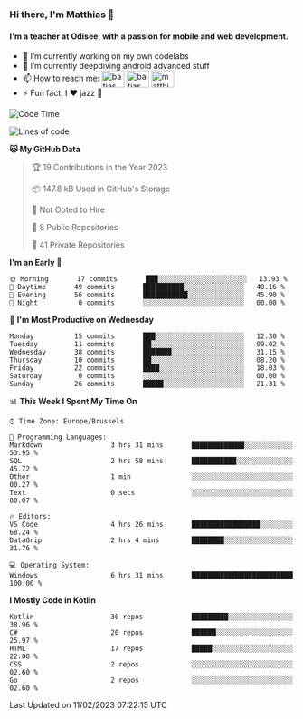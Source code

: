 ### Hi there, I'm Matthias 👋

#### I'm a teacher at Odisee, with a passion for mobile and web development.

- 🔭 I’m currently working on my own codelabs
- 🌱 I’m currently deepdiving android advanced stuff
- 📫 How to reach me: <a href="https://dev.to/batjas" target="_blank"><img align="center" src="https://raw.githubusercontent.com/rahuldkjain/github-profile-readme-generator/master/src/images/icons/Social/devto.svg" alt="batjas" height="30" width="40" /></a>
<a href="https://twitter.com/batjas" target="_blank"><img align="center" src="https://raw.githubusercontent.com/rahuldkjain/github-profile-readme-generator/master/src/images/icons/Social/twitter.svg" alt="batjas" height="30" width="40" /></a>
<a href="https://linkedin.com/in/matthiasdruwé" target="_blank"><img align="center" src="https://raw.githubusercontent.com/rahuldkjain/github-profile-readme-generator/master/src/images/icons/Social/linked-in-alt.svg" alt="matthiasdruwé" height="30" width="40" /></a>
- ⚡ Fun fact: I ❤ jazz 🎷


<!--START_SECTION:waka-->
![Code Time](http://img.shields.io/badge/Code%20Time-649%20hrs%2052%20mins-blue)

![Lines of code](https://img.shields.io/badge/From%20Hello%20World%20I%27ve%20Written-220%20Thousand%20lines%20of%20code-blue)

**🐱 My GitHub Data** 

> 🏆 19 Contributions in the Year 2023
 > 
> 📦 147.8 kB Used in GitHub's Storage 
 > 
> 🚫 Not Opted to Hire
 > 
> 📜 8 Public Repositories 
 > 
> 🔑 41 Private Repositories  
 > 
**I'm an Early 🐤** 

```text
🌞 Morning       17 commits       ███░░░░░░░░░░░░░░░░░░░░░░   13.93 % 
🌆 Daytime       49 commits       ██████████░░░░░░░░░░░░░░░   40.16 % 
🌃 Evening       56 commits       ███████████░░░░░░░░░░░░░░   45.90 % 
🌙 Night          0 commits       ░░░░░░░░░░░░░░░░░░░░░░░░░   00.00 % 

```
📅 **I'm Most Productive on Wednesday** 

```text
Monday          15 commits       ███░░░░░░░░░░░░░░░░░░░░░░   12.30 % 
Tuesday         11 commits       ██░░░░░░░░░░░░░░░░░░░░░░░   09.02 % 
Wednesday       38 commits       ███████░░░░░░░░░░░░░░░░░░   31.15 % 
Thursday        10 commits       ██░░░░░░░░░░░░░░░░░░░░░░░   08.20 % 
Friday          22 commits       ████░░░░░░░░░░░░░░░░░░░░░   18.03 % 
Saturday         0 commits       ░░░░░░░░░░░░░░░░░░░░░░░░░   00.00 % 
Sunday          26 commits       █████░░░░░░░░░░░░░░░░░░░░   21.31 % 

```


📊 **This Week I Spent My Time On** 

```text
⌚︎ Time Zone: Europe/Brussels

💬 Programming Languages: 
Markdown                 3 hrs 31 mins       █████████████░░░░░░░░░░░░   53.95 % 
SQL                      2 hrs 58 mins       ███████████░░░░░░░░░░░░░░   45.72 % 
Other                    1 min               ░░░░░░░░░░░░░░░░░░░░░░░░░   00.27 % 
Text                     0 secs              ░░░░░░░░░░░░░░░░░░░░░░░░░   00.07 % 

🔥 Editors: 
VS Code                  4 hrs 26 mins       █████████████████░░░░░░░░   68.24 % 
DataGrip                 2 hrs 4 mins        ████████░░░░░░░░░░░░░░░░░   31.76 % 

💻 Operating System: 
Windows                  6 hrs 31 mins       █████████████████████████   100.00 % 

```

**I Mostly Code in Kotlin** 

```text
Kotlin                   30 repos            █████████░░░░░░░░░░░░░░░░   38.96 % 
C#                       20 repos            ██████░░░░░░░░░░░░░░░░░░░   25.97 % 
HTML                     17 repos            █████░░░░░░░░░░░░░░░░░░░░   22.08 % 
CSS                      2 repos             ░░░░░░░░░░░░░░░░░░░░░░░░░   02.60 % 
Go                       2 repos             ░░░░░░░░░░░░░░░░░░░░░░░░░   02.60 % 

```



 Last Updated on 11/02/2023 07:22:15 UTC
<!--END_SECTION:waka-->
